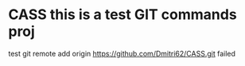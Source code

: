 # CASS this is a test GIT commands proj
test git remote add origin https://github.com/Dmitri62/CASS.git  failed
